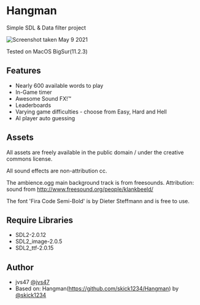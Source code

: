 # Hangman
Simple SDL & Data filter project

![Screenshot taken May 9 2021](https://github.com/jvs47/Hangman_20020282/blob/main/Hangman_20020282/img/Screen%20Shot%202021-05-09%20at%2022.26.15.png)

Tested on MacOS BigSur(11.2.3)

## Features

* Nearly 600 available words to play
* In-Game timer
* Awesome Sound FX!™
* Leaderboards
* Varying game difficulties - choose from Easy, Hard and Hell
* AI player auto guessing

## Assets
All assets are freely available in the public domain / under the creative commons license.

All sound effects are non-attribution cc.

The ambience.ogg main background track is from freesounds.  Attribution: sound from http://www.freesound.org/people/klankbeeld/

The font 'Fira Code Semi-Bold' is by Dieter Steffmann and is free to use.

## Require Libraries
- SDL2-2.0.12
- SDL2_image-2.0.5
- SDL2_ttf-2.0.15

## Author
- jvs47 [@jvs47](https://github.com/jvs47)
- Based on: Hangman(https://github.com/skick1234/Hangman) by [@skick1234](https://github.com/skick1234)
